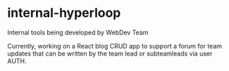 # internal-hyperloop
Internal tools being developed by WebDev Team

Currently, working on a React blog CRUD app to support a forum for team updates
that can be written by the team lead or subteamleads via user AUTH.



